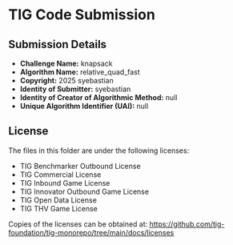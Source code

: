 # TIG Code Submission

## Submission Details

* **Challenge Name:** knapsack
* **Algorithm Name:** relative_quad_fast
* **Copyright:** 2025 syebastian
* **Identity of Submitter:** syebastian
* **Identity of Creator of Algorithmic Method:** null
* **Unique Algorithm Identifier (UAI):** null

## License

The files in this folder are under the following licenses:
* TIG Benchmarker Outbound License
* TIG Commercial License
* TIG Inbound Game License
* TIG Innovator Outbound Game License
* TIG Open Data License
* TIG THV Game License

Copies of the licenses can be obtained at:
https://github.com/tig-foundation/tig-monorepo/tree/main/docs/licenses